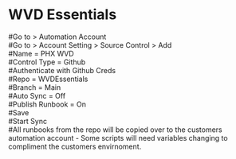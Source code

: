 # WVD Essentials <br>
#Go to > Automation Account<br>
#Go to > Account Setting > Source Control > Add<br>
#Name = PHX WVD<br>
#Control Type = Github<br>
#Authenticate with Github Creds<br>
#Repo = WVDEssentials<br>
#Branch = Main<br>
#Auto Sync = Off<br>
#Publish Runbook = On<br>
#Save<br>
#Start Sync<br>
#All runbooks from the repo will be copied over to the customers automation account - Some scripts will need variables changing to compliment the customers envirnoment.
#
